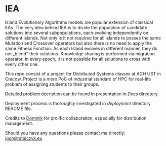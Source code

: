 # IEA

Island Evolutionary Algorithms models are popular extension of classical EAs. The very idea behind IEA is to divide the population of candidate solutions into several subpopulations, each evolving independently on different islands. Not only is it not required for all islands to posses the same Mutation and Crossover operators but also there is no need to apply the same Fitness Function.
As each Island evolves in different manner, they do not „blend” their solutions. Knowledge sharing is performed via migration operator. In every epoch, it is not possible for all solutions to cross with every other one.

This repo consist of a project for Distributed Systems classes at AGH UST in Cracow. Project is a mere PoC of industrial standard of HPC for real-life problem of assigning students to their groups.

Detailed problem decription can be found in presentation in *Docs* directory.

Deployment process is thoroughly investigated in *deployment* directory README file.

Credits to [Dominik](https://github.com/dominik-air) for prolific collaboration, especially for distribution management.

Should you have any questions please contact me directly:
igor@ratajczyk.eu
